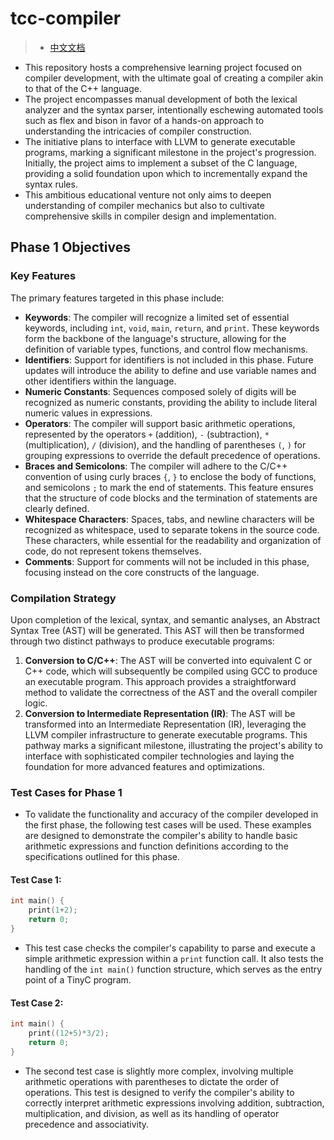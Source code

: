 # tcc-compiler
> - [中文文档](README.cn.md)
- This repository hosts a comprehensive learning project focused on compiler development, with the ultimate goal of creating a compiler akin to that of the C++ language. 
- The project encompasses manual development of both the lexical analyzer and the syntax parser, intentionally eschewing automated tools such as flex and bison in favor of a hands-on approach to understanding the intricacies of compiler construction. 
- The initiative plans to interface with LLVM to generate executable programs, marking a significant milestone in the project's progression. Initially, the project aims to implement a subset of the C language, providing a solid foundation upon which to incrementally expand the syntax rules. 
- This ambitious educational venture not only aims to deepen understanding of compiler mechanics but also to cultivate comprehensive skills in compiler design and implementation.

## Phase 1 Objectives

### Key Features

The primary features targeted in this phase include:

- **Keywords**: The compiler will recognize a limited set of essential keywords, including `int`, `void`, `main`, `return`, and `print`. These keywords form the backbone of the language's structure, allowing for the definition of variable types, functions, and control flow mechanisms.
- **Identifiers**: Support for identifiers is not included in this phase. Future updates will introduce the ability to define and use variable names and other identifiers within the language.
- **Numeric Constants**: Sequences composed solely of digits will be recognized as numeric constants, providing the ability to include literal numeric values in expressions.
- **Operators**: The compiler will support basic arithmetic operations, represented by the operators `+` (addition), `-` (subtraction), `*` (multiplication), `/` (division), and the handling of parentheses `(`, `)` for grouping expressions to override the default precedence of operations.
- **Braces and Semicolons**: The compiler will adhere to the C/C++ convention of using curly braces `{`, `}` to enclose the body of functions, and semicolons `;` to mark the end of statements. This feature ensures that the structure of code blocks and the termination of statements are clearly defined.
- **Whitespace Characters**: Spaces, tabs, and newline characters will be recognized as whitespace, used to separate tokens in the source code. These characters, while essential for the readability and organization of code, do not represent tokens themselves.
- **Comments**: Support for comments will not be included in this phase, focusing instead on the core constructs of the language.

### Compilation Strategy

Upon completion of the lexical, syntax, and semantic analyses, an Abstract Syntax Tree (AST) will be generated. This AST will then be transformed through two distinct pathways to produce executable programs:

1. **Conversion to C/C++**: The AST will be converted into equivalent C or C++ code, which will subsequently be compiled using GCC to produce an executable program. This approach provides a straightforward method to validate the correctness of the AST and the overall compiler logic.
2. **Conversion to Intermediate Representation (IR)**: The AST will be transformed into an Intermediate Representation (IR), leveraging the LLVM compiler infrastructure to generate executable programs. This pathway marks a significant milestone, illustrating the project's ability to interface with sophisticated compiler technologies and laying the foundation for more advanced features and optimizations.

### Test Cases for Phase 1

- To validate the functionality and accuracy of the compiler developed in the first phase, the following test cases will be used. These examples are designed to demonstrate the compiler's ability to handle basic arithmetic expressions and function definitions according to the specifications outlined for this phase.

#### Test Case 1:

```cpp
int main() {
    print(1+2);
	return 0;
}
```

- This test case checks the compiler's capability to parse and execute a simple arithmetic expression within a `print` function call. It also tests the handling of the `int main()` function structure, which serves as the entry point of a TinyC program.

#### Test Case 2:

```cpp
int main() {
    print((12+5)*3/2);
	return 0;
}
```

- The second test case is slightly more complex, involving multiple arithmetic operations with parentheses to dictate the order of operations. This test is designed to verify the compiler's ability to correctly interpret arithmetic expressions involving addition, subtraction, multiplication, and division, as well as its handling of operator precedence and associativity.



